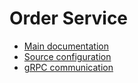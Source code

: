 # Order Service

- [Main documentation](https://github.com/doctore/Spring6Microservices?tab=readme-ov-file#order-service)
- [Source configuration](https://github.com/doctore/Spring6Microservices_ConfigServerData/tree/main/order-service)
- [gRPC communication](https://github.com/doctore/Spring6Microservices?tab=readme-ov-file#grpc-communication)